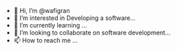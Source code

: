 - 👋 Hi, I’m @wafigran
- 👀 I’m interested in Developing a software...
- 🌱 I’m currently learning ...
- 💞️ I’m looking to collaborate on software development...
- 📫 How to reach me ...

<!---
wafigran/wafigran is a ✨ special ✨ repository because its `README.md` (this file) appears on your GitHub profile.
You can click the Preview link to take a look at your changes.
--->
